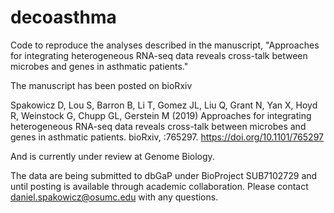 # decoasthma
Code to reproduce the analyses described in the manuscript, "Approaches for integrating heterogeneous RNA-seq data reveals cross-talk between microbes and genes in asthmatic patients."

The manuscript has been posted on bioRxiv

Spakowicz D, Lou S, Barron B, Li T, Gomez JL, Liu Q, Grant N, Yan X, Hoyd R, Weinstock G, Chupp GL, Gerstein M (2019) Approaches for integrating heterogeneous RNA-seq data reveals cross-talk between microbes and genes in asthmatic patients. bioRxiv, :765297. https://doi.org/10.1101/765297

 And is currently under review at Genome Biology.

The data are being submitted to dbGaP under BioProject SUB7102729 and until posting is available through academic collaboration. Please contact daniel.spakowicz@osumc.edu with any questions. 
